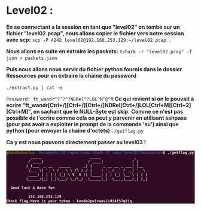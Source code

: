 # Level02 :

**En se connectant a la session en tant que "level02" on tombe sur un fichier "level02.pcap", nous allons copier le fichier vers notre session avec scp:**
`scp -P 4242 level02@192.168.253.129:~/level02.pcap .`

**Nous allons en suite en extraire les packets:**
`tshark -r "level02.pcap" -T json > packets.json`

**Puis nous allons nous servir du fichier python fournis dans le dossier Ressources pour en extraire la chaine du password**

`./extract.py | cat -e`

`Password: ft_wandr^?^?^?NDRel^?L0L^M^@^M`
**Ce qui revient si on le pouvait a ecrire "ft_wandr[Ctrl+/][Ctrl+/][Ctrl+/]NDRel[Ctrl+/]LOL[Ctrl+M][Ctrl+2][Ctrl+M]", en sachant que le NULL-Byte est skip.**
**Comme ce n'est pas possible de l'ecrire comme cela on peut y parvenir en utilisant sshpass (pour pas avoir a exploiter le prompt de la commande 'su') ainsi que python (pour envoyer la chaine d'octets)**
`./getflag.py`

**Ca y est nous pouvons directement passer au level03 !**

![finaly.png](./finaly.png)